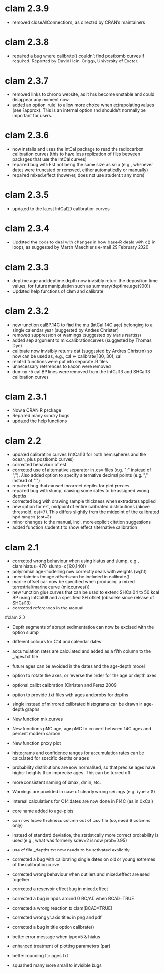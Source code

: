 # clam 2.3.9
* removed closeAllConnections, as directed by CRAN's maintainers

# clam 2.3.8
* repaired a bug where calibrate() couldn't find postbomb curves if required. Reported by David Hein-Griggs, University of Exeter.

# clam 2.3.7
* removed links to chrono website, as it has become unstable and could disappear any moment now.
* added an option 'rule' to allow more choice when extrapolating values (see ?approx). This is an internal option and shouldn't normally be important for users.

# clam 2.3.6
* now installs and uses the IntCal package to read the radiocarbon calibration curves (this to have less replication of files between packages that use the IntCal curves)
* repaired bug with Est not being the same size as smp (e.g., whenever dates were truncated or removed, either automatically or manually)
* repaired mixed.effect (however, does not use student.t any more)

# clam 2.3.5
* updated to the latest IntCal20 calibration curves

# clam 2.3.4

* Updated the code to deal with changes in how base-R deals with c() in loops, as suggested by Martin Maechler's e-mail 29 February 2020

# clam 2.3.3

* deptime.age and deptime.depth now invisibly return the deposition time values, for future manipulation such as summary(deptime.age(900))
* Updated help functions of clam and calibrate

# clam 2.3.2

* new function calBP.14C to find the mu (IntCal 14C age) belonging to a single calendar year (suggested by Andres Christen)
* removed suppression of warnings (suggested by Maris Nartiss)
* added sep argument to mix.calibrationcurves (suggested by Thomas Dye)
* calibrate now invisibly returns dat (suggested by Andres Christen) so now can be used as, e.g., cal <- calibrate(130, 30); cal
* related functions were put into separate .R files
* unnecessary references to Bacon were removed
* dummy -5 cal BP lines were removed from the IntCal13 and SHCal13 calibration curves

# clam 2.3.1

* Now a CRAN R package
* Repaired many sundry bugs
* updated the help functions

# clam 2.2

* updated calibration curves (IntCal13 for both hemispheres and the ocean, plus postbomb curves)
* corrected behaviour of est
* corrected use of alternative separator in .csv files (e.g. ";" instead of ","). Also added option to specify alternative decimal points (e.g. "," instead of ".")
* repaired bug that caused incorrect depths for plot.proxies
* repaired bug with slump, causing some dates to be assigned wrong depths
* corrected bug with drawing sample thickness when extradates applied
* new option for est, midpoint of entire calibrated distributions (above threshold, est=7). This differs slightly from the midpoint of the calibrated hpd ranges (est=3)
* minor changes to the manual, incl. more explicit citation suggestions
* added function student.t to show effect alternative calibration

# clam 2.1

* corrected wrong behaviour when using hiatus and slump, e.g., clam(hiatus=470, slump=c(120,140))
* polynomial age-modelling now correctly deals with weights (wght)
* uncertainties for age offsets can be included in calibrate()
* marine offset can now be specified when producing a mixed terrestrial/marine curve (mix.curves())
* new function glue.curves that can be used to extend SHCal04 to 50 kcal BP using IntCal09 and a specified SH offset (obsolete since release of SHCal13)
* corrected references in the manual

#clam 2.0

* Depth segments of abrupt sedimentation can now be excised with the option slump
* different colours for C14 and calendar dates
* accumulation rates are calculated and added as a fifth column to the _ages.txt file
* future ages can be avoided in the dates and the age-depth model
* option to rotate the axes, or reverse the order for the age or depth axes
* optional calibt calibration (Christen and Perez 2009)
* option to provide .txt files with ages and probs for depths
* single instead of mirrored calibrated histograms can be drawn in age-depth graphs

* New function mix.curves
* New functions pMC.age, age.pMC to convert between 14C ages and percent modern carbon
* New function proxy plot
* histograms and confidence ranges for accumulation rates can be calculated for specific depths or ages
* probability distributions are now normalised, so that precise ages have higher heights than imprecise ages. This can be turned off
* more consistent naming of dmax, dmin, etc.
* Warnings are provided in case of clearly wrong settings (e.g. type > 5)
* Internal calculations for C14 dates are now done in F14C (as in OxCal)
* core name added to age-plots
* can now leave thickness column out of .csv file (so, need 6 columns only)
* instead of standard deviation, the statistically more correct probability is used (e.g., what was formerly sdev=2 is now prob=0.95)
* use of file _depths.txt now needs to be activated explicitly
* corrected a bug with calibrating single dates on old or young extremes of the calibration curve
* corrected wrong behaviour when outliers and mixed.effect are used together
* corrected a reservoir effect bug in mixed.effect
* corrected a bug in hpds around 0 BC/AD when BCAD=TRUE
* corrected a wrong reaction to clam(BCAD=TRUE)
* corrected wrong yr.axis titles in png and pdf
* corrected a bug in title option calibrate()
* better error message when type=5 & hiatus
* enhanced treatment of plotting parameters (par)
* better rounding for ages.txt
* squashed many more small to invisible bugs
